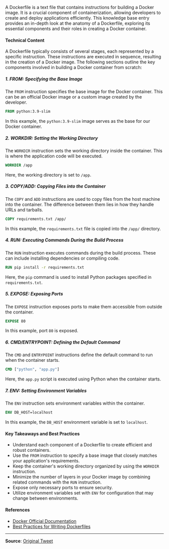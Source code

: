 A Dockerfile is a text file that contains instructions for building a Docker image. It is a crucial component of containerization, allowing developers to create and deploy applications efficiently. This knowledge base entry provides an in-depth look at the anatomy of a Dockerfile, exploring its essential components and their roles in creating a Docker container.

#### Technical Content
A Dockerfile typically consists of several stages, each represented by a specific instruction. These instructions are executed in sequence, resulting in the creation of a Docker image. The following sections outline the key components involved in building a Docker container from scratch:

##### 1. FROM: Specifying the Base Image
The `FROM` instruction specifies the base image for the Docker container. This can be an official Docker image or a custom image created by the developer.
```dockerfile
FROM python:3.9-slim
```
In this example, the `python:3.9-slim` image serves as the base for our Docker container.

##### 2. WORKDIR: Setting the Working Directory
The `WORKDIR` instruction sets the working directory inside the container. This is where the application code will be executed.
```dockerfile
WORKDIR /app
```
Here, the working directory is set to `/app`.

##### 3. COPY/ADD: Copying Files into the Container
The `COPY` and `ADD` instructions are used to copy files from the host machine into the container. The difference between them lies in how they handle URLs and tarballs.
```dockerfile
COPY requirements.txt /app/
```
In this example, the `requirements.txt` file is copied into the `/app/` directory.

##### 4. RUN: Executing Commands During the Build Process
The `RUN` instruction executes commands during the build process. These can include installing dependencies or compiling code.
```dockerfile
RUN pip install -r requirements.txt
```
Here, the `pip` command is used to install Python packages specified in `requirements.txt`.

##### 5. EXPOSE: Exposing Ports
The `EXPOSE` instruction exposes ports to make them accessible from outside the container.
```dockerfile
EXPOSE 80
```
In this example, port `80` is exposed.

##### 6. CMD/ENTRYPOINT: Defining the Default Command
The `CMD` and `ENTRYPOINT` instructions define the default command to run when the container starts.
```dockerfile
CMD ["python", "app.py"]
```
Here, the `app.py` script is executed using Python when the container starts.

##### 7. ENV: Setting Environment Variables
The `ENV` instruction sets environment variables within the container.
```dockerfile
ENV DB_HOST=localhost
```
In this example, the `DB_HOST` environment variable is set to `localhost`.

#### Key Takeaways and Best Practices

* Understand each component of a Dockerfile to create efficient and robust containers.
* Use the `FROM` instruction to specify a base image that closely matches your application's requirements.
* Keep the container's working directory organized by using the `WORKDIR` instruction.
* Minimize the number of layers in your Docker image by combining related commands with the `RUN` instruction.
* Expose only necessary ports to ensure security.
* Utilize environment variables set with `ENV` for configuration that may change between environments.

#### References
- [Docker Official Documentation](https://docs.docker.com/)
- [Best Practices for Writing Dockerfiles](https://docs.docker.com/develop/develop-images/dockerfile_best-practices/)

---
**Source**: [Original Tweet](https://twitter.com/i/web/status/1880218561303703586)